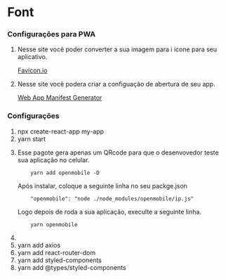 # Font

<h3>Configurações para PWA</h3>
<ol>
<li><p>Nesse site você poder converter a sua imagem para i icone para seu aplicativo.</p>
<a href="https://favicon.io/favicon-converter/">Favicon.io</a></li>
<li>
<p>Nesse site você podera criar a configuação de abertura de seu app.</p>
<a href="https://app-manifest.firebaseapp.com/"> Web App Manifest Generator</a></li>
</ol>


<h3>Configurações</h3>

<ol>
<li>npx create-react-app my-app</li>
<li>yarn start</li>
<li><p>Esse pagote gera apenas um QRcode para que o desenvovedor teste sua aplicação no celular.
</p>

        yarn add openmobile -D

<p>Após instalar, coloque a seguinte linha no seu packge.json</p>

        "openmobile": "node ./node_modules/openmobile/ip.js"
<p>Logo depois de roda a sua aplicação, execulte a seguinte linha.</p>
        
        yarn openmobile


<li>
<li>yarn add axios</li>
<li>yarn add react-router-dom</li>
<li>yarn add styled-components</li>
<li>yarn add @types/styled-components</li>
</ol>
